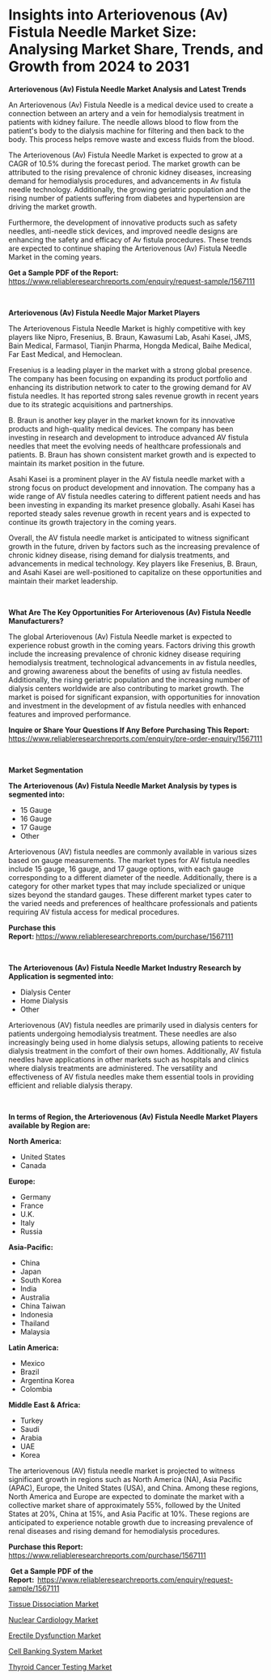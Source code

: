 <p><h1>Insights into Arteriovenous (Av) Fistula Needle Market Size: Analysing Market Share, Trends, and Growth from 2024 to 2031</h1></p><p><strong>Arteriovenous (Av) Fistula Needle Market Analysis and Latest Trends</strong></p>
<p><p>An Arteriovenous (Av) Fistula Needle is a medical device used to create a connection between an artery and a vein for hemodialysis treatment in patients with kidney failure. The needle allows blood to flow from the patient's body to the dialysis machine for filtering and then back to the body. This process helps remove waste and excess fluids from the blood.</p><p>The Arteriovenous (Av) Fistula Needle Market is expected to grow at a CAGR of 10.5% during the forecast period. The market growth can be attributed to the rising prevalence of chronic kidney diseases, increasing demand for hemodialysis procedures, and advancements in Av fistula needle technology. Additionally, the growing geriatric population and the rising number of patients suffering from diabetes and hypertension are driving the market growth.</p><p>Furthermore, the development of innovative products such as safety needles, anti-needle stick devices, and improved needle designs are enhancing the safety and efficacy of Av fistula procedures. These trends are expected to continue shaping the Arteriovenous (Av) Fistula Needle Market in the coming years.</p></p>
<p><strong>Get a Sample PDF of the Report:&nbsp;</strong> <a href="https://www.reliableresearchreports.com/enquiry/request-sample/1567111">https://www.reliableresearchreports.com/enquiry/request-sample/1567111</a></p>
<p>&nbsp;</p>
<p><strong>Arteriovenous (Av) Fistula Needle Major Market Players</strong></p>
<p><p>The Arteriovenous Fistula Needle Market is highly competitive with key players like Nipro, Fresenius, B. Braun, Kawasumi Lab, Asahi Kasei, JMS, Bain Medical, Farmasol, Tianjin Pharma, Hongda Medical, Baihe Medical, Far East Medical, and Hemoclean. </p><p>Fresenius is a leading player in the market with a strong global presence. The company has been focusing on expanding its product portfolio and enhancing its distribution network to cater to the growing demand for AV fistula needles. It has reported strong sales revenue growth in recent years due to its strategic acquisitions and partnerships.</p><p>B. Braun is another key player in the market known for its innovative products and high-quality medical devices. The company has been investing in research and development to introduce advanced AV fistula needles that meet the evolving needs of healthcare professionals and patients. B. Braun has shown consistent market growth and is expected to maintain its market position in the future.</p><p>Asahi Kasei is a prominent player in the AV fistula needle market with a strong focus on product development and innovation. The company has a wide range of AV fistula needles catering to different patient needs and has been investing in expanding its market presence globally. Asahi Kasei has reported steady sales revenue growth in recent years and is expected to continue its growth trajectory in the coming years.</p><p>Overall, the AV fistula needle market is anticipated to witness significant growth in the future, driven by factors such as the increasing prevalence of chronic kidney disease, rising demand for dialysis treatments, and advancements in medical technology. Key players like Fresenius, B. Braun, and Asahi Kasei are well-positioned to capitalize on these opportunities and maintain their market leadership.</p></p>
<p>&nbsp;</p>
<p><strong>What Are The Key Opportunities For Arteriovenous (Av) Fistula Needle Manufacturers?</strong></p>
<p><p>The global Arteriovenous (Av) Fistula Needle market is expected to experience robust growth in the coming years. Factors driving this growth include the increasing prevalence of chronic kidney disease requiring hemodialysis treatment, technological advancements in av fistula needles, and growing awareness about the benefits of using av fistula needles. Additionally, the rising geriatric population and the increasing number of dialysis centers worldwide are also contributing to market growth. The market is poised for significant expansion, with opportunities for innovation and investment in the development of av fistula needles with enhanced features and improved performance.</p></p>
<p><strong>Inquire or Share Your Questions If Any Before Purchasing This Report:</strong> <a href="https://www.reliableresearchreports.com/enquiry/pre-order-enquiry/1567111">https://www.reliableresearchreports.com/enquiry/pre-order-enquiry/1567111</a></p>
<p>&nbsp;</p>
<p><strong>Market Segmentation</strong></p>
<p><strong>The Arteriovenous (Av) Fistula Needle Market Analysis by types is segmented into:</strong></p>
<p><ul><li>15 Gauge</li><li>16 Gauge</li><li>17 Gauge</li><li>Other</li></ul></p>
<p><p>Arteriovenous (AV) fistula needles are commonly available in various sizes based on gauge measurements. The market types for AV fistula needles include 15 gauge, 16 gauge, and 17 gauge options, with each gauge corresponding to a different diameter of the needle. Additionally, there is a category for other market types that may include specialized or unique sizes beyond the standard gauges. These different market types cater to the varied needs and preferences of healthcare professionals and patients requiring AV fistula access for medical procedures.</p></p>
<p><strong>Purchase this Report:&nbsp;</strong><a href="https://www.reliableresearchreports.com/purchase/1567111">https://www.reliableresearchreports.com/purchase/1567111</a></p>
<p>&nbsp;</p>
<p><strong>The Arteriovenous (Av) Fistula Needle Market Industry Research by Application is segmented into:</strong></p>
<p><ul><li>Dialysis Center</li><li>Home Dialysis</li><li>Other</li></ul></p>
<p><p>Arteriovenous (AV) fistula needles are primarily used in dialysis centers for patients undergoing hemodialysis treatment. These needles are also increasingly being used in home dialysis setups, allowing patients to receive dialysis treatment in the comfort of their own homes. Additionally, AV fistula needles have applications in other markets such as hospitals and clinics where dialysis treatments are administered. The versatility and effectiveness of AV fistula needles make them essential tools in providing efficient and reliable dialysis therapy.</p></p>
<p>&nbsp;</p>
<p><strong>In terms of Region, the Arteriovenous (Av) Fistula Needle Market Players available by Region are:</strong></p>
<p>
    <p> <strong> North America: </strong>
        <ul>
            <li>United States</li>
            <li>Canada</li>
        </ul>
        </p> 
    <p> <strong> Europe: </strong>
        <ul>
            <li>Germany</li>
            <li>France</li>
            <li>U.K.</li>
            <li>Italy</li>
            <li>Russia</li>
        </ul>
        </p> 
    <p> <strong> Asia-Pacific: </strong>
        <ul>
            <li>China</li>
            <li>Japan</li>
            <li>South Korea</li>
            <li>India</li>
            <li>Australia</li>
            <li>China Taiwan</li>
            <li>Indonesia</li>
            <li>Thailand</li>
            <li>Malaysia</li>
        </ul>
        </p> 
    <p> <strong> Latin America: </strong>
        <ul>
            <li>Mexico</li>
            <li>Brazil</li>
            <li>Argentina Korea</li>
            <li>Colombia</li>
        </ul>
        </p> 
    <p> <strong> Middle East & Africa: </strong>
        <ul>
            <li>Turkey</li>
            <li>Saudi</li>
            <li>Arabia</li>
            <li>UAE</li>
            <li>Korea</li>
        </ul>
    </p>
    </p>
<p><p>The arteriovenous (AV) fistula needle market is projected to witness significant growth in regions such as North America (NA), Asia Pacific (APAC), Europe, the United States (USA), and China. Among these regions, North America and Europe are expected to dominate the market with a collective market share of approximately 55%, followed by the United States at 20%, China at 15%, and Asia Pacific at 10%. These regions are anticipated to experience notable growth due to increasing prevalence of renal diseases and rising demand for hemodialysis procedures.</p></p>
<p><strong>Purchase this Report: </strong><a href="https://www.reliableresearchreports.com/purchase/1567111">https://www.reliableresearchreports.com/purchase/1567111</a></p>
<p>&nbsp;<strong>Get a Sample PDF of the Report:&nbsp;&nbsp;</strong><a href="https://www.reliableresearchreports.com/enquiry/request-sample/1567111">https://www.reliableresearchreports.com/enquiry/request-sample/1567111</a></p>
<p><strong></strong></p>
<p><p><a href="https://medium.com/@elzaziemann1943/tissue-dissociation-market-size-reveals-the-best-marketing-channels-in-global-industry-abe54eaccf81">Tissue Dissociation Market</a></p><p><a href="https://medium.com/@vallieemard78/analyzing-nuclear-cardiology-market-global-industry-perspective-and-forecast-2024-to-2031-25ccbca766d3">Nuclear Cardiology Market</a></p><p><a href="https://medium.com/@soledadroob625/erectile-dysfunction-market-exploring-market-share-market-trends-and-future-growth-e15b4071ce9c">Erectile Dysfunction Market</a></p><p><a href="https://medium.com/@vallieemard78/cell-banking-system-market-the-key-to-successful-business-strategy-forecast-till-2031-50ce3db5db15">Cell Banking System Market</a></p><p><a href="https://medium.com/@elzaziemann1943/thyroid-cancer-testing-market-furnishes-information-on-market-share-market-trends-and-market-621fd99e45a8">Thyroid Cancer Testing Market</a></p></p>